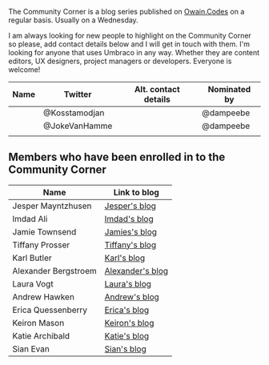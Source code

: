 The Community Corner is a blog series published on [Owain.Codes](https://owain.codes) on a regular basis. Usually on a Wednesday. 

I am always looking for new people to highlight on the Community Corner so please, add contact details below and I will get in touch with them. I'm looking for anyone that uses Umbraco in any way. Whether they are content editors, UX designers, project managers or developers. Everyone is welcome! 


| Name  |   Twitter       |   Alt. contact details    |  Nominated by |
|-------|-----------------|---------------------------|---------------|
|       | @Kosstamodjan   |                           | @dampeebe     |
|       | @JokeVanHamme   |                           | @dampeebe     |
|       |                 |                           |               |


## Members who have been enrolled in to the Community Corner

|  Name       | Link to blog    |
|---------------------|-----------------|
| Jesper Mayntzhusen  | [Jesper's blog](https://www.owain.codes/blog/posts/2018/august/jesper-mayntzhusen/) |
| Imdad Ali           |[Imdad's blog](https://www.owain.codes/blog/posts/2018/august/imdad-ali/) |   
| Jamie Townsend      |[Jamies's blog](https://www.owain.codes/blog/posts/2018/august/jamie-townsend/)|
| Tiffany Prosser     |[Tiffany's blog](https://www.owain.codes/blog/posts/2018/september/tiffany-prosser/)|
| Karl Butler         |[Karl's blog](https://www.owain.codes/blog/posts/2018/september/karl-butler/)|
| Alexander Bergstroem|[Alexander's blog](https://www.owain.codes/blog/posts/2018/september/alexander-bergstroem/)|
| Laura Vogt          |[Laura's blog](https://www.owain.codes/blog/posts/2018/september/laura-vogt/)|
| Andrew Hawken       |[Andrew's blog](https://www.owain.codes/blog/posts/2018/october/andrew-hawken/)|
| Erica Quessenberry  |[Erica's blog](https://www.owain.codes/blog/posts/2018/october/erica-quessenberry/)|
| Keiron Mason        |[Keiron's blog](https://www.owain.codes/blog/posts/2018/november/keiron-mason/)|
| Katie Archibald     |[Katie's blog](https://www.owain.codes/blog/posts/2018/november/katie-archibald/)|
| Sian Evan           |[Sian's blog](https://www.owain.codes/blog/posts/2018/november/siân-evans/)|


